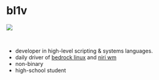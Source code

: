 # bl1v
<img src="https://www.icegif.com/wp-content/uploads/2022/01/icegif-254.gif">   

&nbsp;   

- developer in high-level scripting & systems languages.   
- daily driver of [bedrock linux](https://bedrocklinux.org) and [niri wm](https://github.com/YaLTeR/niri)
- non-binary
- high-school student
